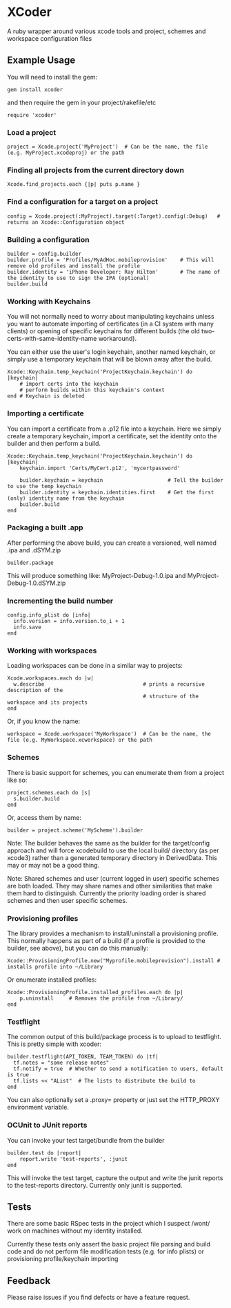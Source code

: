 # XCoder

A ruby wrapper around various xcode tools and project, schemes and workspace configuration files

## Example Usage

You will need to install the gem:

	gem install xcoder

and then require the gem in your project/rakefile/etc

	require 'xcoder'
	
### Load a project

    project = Xcode.project('MyProject')  # Can be the name, the file (e.g. MyProject.xcodeproj) or the path

### Finding all projects from the current directory down

	Xcode.find_projects.each {|p| puts p.name }
	
### Find a configuration for a target on a project

	config = Xcode.project(:MyProject).target(:Target).config(:Debug)	# returns an Xcode::Configuration object

### Building a configuration

	builder = config.builder
	builder.profile = 'Profiles/MyAdHoc.mobileprovision'	# This will remove old profiles and install the profile
	builder.identity = 'iPhone Developer: Ray Hilton'		# The name of the identity to use to sign the IPA (optional)
	builder.build
	
### Working with Keychains
	
You will not normally need to worry about manipulating keychains unless you want to automate importing of certificates (in a CI system with many clients) or opening of specific keychains for different builds (the old two-certs-with-same-identity-name workaround).

You can either use the user's login keychain, another named keychain, or simply use a temporary keychain that will be blown away after the build.

	Xcode::Keychain.temp_keychain('ProjectKeychain.keychain') do |keychain|
		# import certs into the keychain
		# perform builds within this keychain's context
	end	# Keychain is deleted
		
### Importing a certificate

You can import a certificate from a .p12 file into a keychain.  Here we simply create a temporary keychain, import a certificate, set the identity onto the builder and then perform a build.
 
	Xcode::Keychain.temp_keychain('ProjectKeychain.keychain') do |keychain|
		keychain.import 'Certs/MyCert.p12', 'mycertpassword'
		
		builder.keychain = keychain						# Tell the builder to use the temp keychain
		builder.identity = keychain.identities.first	# Get the first (only) identity name from the keychain
		builder.build
	end 
	
### Packaging a built .app

After performing the above build, you can create a versioned, well named .ipa and .dSYM.zip

	builder.package
	
This will produce something like: MyProject-Debug-1.0.ipa and MyProject-Debug-1.0.dSYM.zip

### Incrementing the build number

	config.info_plist do |info|
	  info.version = info.version.to_i + 1
	  info.save
	end

### Working with workspaces

Loading workspaces can be done in a similar way to projects:

	Xcode.workspaces.each do |w|
	  w.describe								# prints a recursive description of the 
												# structure of the workspace and its projects
	end
	
Or, if you know the name:

	workspace = Xcode.workspace('MyWorkspace')  # Can be the name, the file (e.g. MyWorkspace.xcworkspace) or the path
	
	
### Schemes

There is basic support for schemes, you can enumerate them from a project like so:

	project.schemes.each do |s|
	  s.builder.build
	end
	
Or, access them by name:

	builder = project.scheme('MyScheme').builder
	
Note: The builder behaves the same as the builder for the target/config approach and will force xcodebuild to use the local build/ directory (as per xcode3) rather than a generated temporary directory in DerivedData.  This may or may not be a good thing.

Note: Shared schemes and user (current logged in user) specific schemes are both loaded. They may share names and other similarities that make them hard to distinguish. Currently the priority loading order is shared schemes and then user specific schemes.

### Provisioning profiles

The library provides a mechanism to install/uninstall a provisioning profile.  This normally happens as part of a build (if a profile is provided to the builder, see above), but you can do this manually:

	Xcode::ProvisioningProfile.new("Myprofile.mobileprovision").install	# installs profile into ~/Library
	
Or enumerate installed profiles:
   
	Xcode::ProvisioningProfile.installed_profiles.each do |p|
		p.uninstall		# Removes the profile from ~/Library/
	end

### Testflight

The common output of this build/package process is to upload to testflight.  This is pretty simple with xcoder:

	builder.testflight(API_TOKEN, TEAM_TOKEN) do |tf|
	  tf.notes = "some release notes"
 	  tf.notify = true	# Whether to send a notification to users, default is true
      tf.lists << "AList"  # The lists to distribute the build to
	end
	
You can also optionally set a .proxy= property or just set the HTTP_PROXY environment variable.

### OCUnit to JUnit reports

You can invoke your test target/bundle from the builder

	builder.test do |report|
		report.write 'test-reports', :junit
	end
	
This will invoke the test target, capture the output and write the junit reports to the test-reports directory.  Currently only junit is supported.

## Tests

There are some basic RSpec tests in the project which I suspect /wont/ work on machines without my identity installed.  

Currently these tests only assert the basic project file parsing and build code and do not perform file modification tests (e.g. for info plists) or provisioning profile/keychain importing
	
## Feedback

Please raise issues if you find defects or have a feature request.  